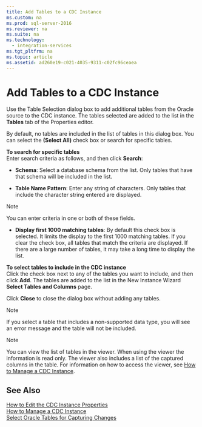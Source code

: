 ```yaml
---
title: Add Tables to a CDC Instance
ms.custom: na
ms.prod: sql-server-2016
ms.reviewer: na
ms.suite: na
ms.technology: 
  - integration-services
ms.tgt_pltfrm: na
ms.topic: article
ms.assetid: ad260e19-c021-4035-9311-c02fc96ceaea
---
```

# Add Tables to a CDC Instance
  Use the Table Selection dialog box to add additional tables from the Oracle source to the CDC instance. The tables selected are added to the list in the **Tables** tab of the Properties editor.  
  
 By default, no tables are included in the list of tables in this dialog box. You can select the **\(Select All\)** check box or search for specific tables.  
  
 **To search for specific tables**  
 Enter search criteria as follows, and then click **Search**:  
  
-   **Schema**: Select a database schema from the list. Only tables that have that schema will be included in the list.  
  
-   **Table Name Pattern**: Enter any string of characters. Only tables that include the character string entered are displayed.  
  
> [!NOTE]  
>  You can enter criteria in one or both of these fields.  
  
-   **Display first 1000 matching tables**: By default this check box is selected. It limits the display to the first 1000 matching tables. If you clear the check box, all tables that match the criteria are displayed. If there are a large number of tables, it may take a long time to display the list.  
  
 **To select tables to include in the CDC instance**  
 Click the check box next to any of the tables you want to include, and then click **Add**. The tables are added to the list in the New Instance Wizard **Select Tables and Columns** page.  
  
 Click **Close** to close the dialog box without adding any tables.  
  
> [!NOTE]  
>  If you select a table that includes a non\-supported data type, you will see an error message and the table will not be included.  
  
> [!NOTE]  
>  You can view the list of tables in the viewer. When using the viewer the information is read only. The viewer also includes a list of the captured columns in the table. For information on how to access the viewer, see [How to Manage a CDC Instance](../../Topics\TopicNameContainA/How-to-Manage-a-CDC-Instance.md).  
  
## See Also  
 [How to Edit the CDC Instance Properties](../../Topics\TopicNameNotContainA/How-to-Edit-the-CDC-Instance-Properties.md)   
 [How to Manage a CDC Instance](../../Topics\TopicNameContainA/How-to-Manage-a-CDC-Instance.md)   
 [Select Oracle Tables for Capturing Changes](../../Topics\TopicNameNotContainA/Select-Oracle-Tables-for-Capturing-Changes.md)  
  
  